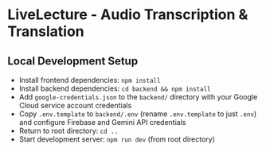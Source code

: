 # LiveLecture - Audio Transcription & Translation

## Local Development Setup

- Install frontend dependencies: `npm install`
- Install backend dependencies: `cd backend && npm install`
- Add `google-credentials.json` to the `backend/` directory with your Google Cloud service account credentials
- Copy `.env.template` to `backend/.env` (rename `.env.template` to just `.env`) and configure Firebase and Gemini API credentials
- Return to root directory: `cd ..`
- Start development server: `npm run dev` (from root directory)
